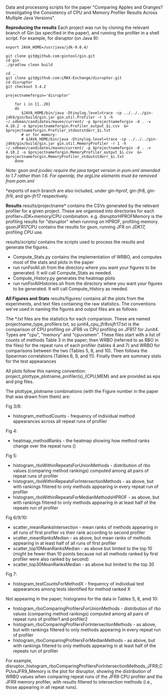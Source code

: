 Data and processing scripts for the paper "Comparing Apples and Oranges? Investigating the Consistency of CPU and Memory Profiler Results Across Multiple Java Versions".

**Reproducing the results**
Each project was run by cloning the relevant branch of Gin (as specified in the paper), and running the profiler in a shell script. For example, for disruptor (on Java 9):

```
export JAVA_HOME=/usr/java/jdk-9.0.4/

git clone git@github.com:gintool/gin.git
cd gin
./gradlew clean build

cd ..
git clone git@github.com:LMAX-Exchange/disruptor.git
cd disruptor
git checkout 3.4.2

projectnameforgin='disruptor'

    for i in {1..20}
    do
       $JAVA_HOME/bin/java -Dtinylog.level=trace -cp ../../../gin-jdk9/gin/build/gin.jar gin.util.Profiler -r 1 -h ~/.sdkman/candidates/maven/current/ -p $projectnameforgin -d . -v 4.10.2 -o $projectnameforgin.Profiler_output_$i.csv  &> $projectnameforgin.Profiler_stdoutstderr_$i.txt
       # or for memory:
       # $JAVA_HOME/bin/java -Dtinylog.level=trace -cp ../../../gin-jdk9/gin/build/gin.jar gin.util.MemoryProfiler -r 1 -h ~/.sdkman/candidates/maven/current/ -p $projectnameforgin -d . -v 4.10.2 -o $projectnameforgin.MemoryProfiler_output_$i.csv  &> $projectnameforgin.MemoryProfiler_stdoutstderr_$i.txt
    done
```

*Note: gson and jcodec require the java target version in pom.xml amended to 1.7 rather than 1.6. For opennlp, the argLine elements must be removed from pom.xml*

*exports of each branch are also included, under gin-hprof, gin-jfr8, gin-jfr9, and gin-jfr17 respectively.

**Results**
results/projectname* contains the CSVs generated by the relevant profiler for a given project. These are organised into directories for each profiler+JDK+memory/CPU combination. e.g. disruptorHPROFMemory is the profiling results for "disruptor" when running on HPROF, profiling memory. gsonJFR17CPU contains the results for gson, running JFR on JDK17, profiling CPU use.

results/scripts/ contains the scripts used to process the results and generate the figures.
 - Compute_Stats.py contains the implementation of WRBO, and computes most of the stats and plots in the paper
 - run runForAll.sh from the directory where you want your figures to be generated. It will call Compute_Stats as needed.
 - Compute_History.py generates the heatmap plots
 - run runForAllHistories.sh from the directory where you want your figures to be generated. It will call Compute_History as needed.
 
**All Figures and Stats**
results/figures/ contains all the plots from the experiments, and text files containing the raw statistics. The conventions we've used in naming the figures and output files are as follows:

The *.txt files are the statistics for each comparison. These are named projectname_type_profilers.txt, so junit4_cpu_jfr8vsjfr17.txt is the comparison of CPU profiling on JFR8 vs CPU profiling on JFR17 for Junit4. Types are "cpu", "memory" and "cpuvsmem". These files start with a list of counts of methods Table 3 in the paper; then WRBO (referred to as RBO in the files) for the repeat runs of each profiler (tables 4 and 7) and WRBO for comparisons between the two (Tables 5, 8, and 10). Then follows the Spearman correlations (Tables 6, 9, and 11). Finally there are summary stats for the test appearances

All plots follow this naming convention: project_plottype_plotname_profiler(s)_{CPU,MEM} and are provided as eps and png files.

The plottype_plotname combinations (with the Figure number in the paper that was drawn from them) are:

Fig 3/8:
 - histogram_methodCounts - frequency of individual method appearances across all repeat runs of profiler

Fig 4:
 - heatmap_methodRanks - the heatmap showing how method ranks change over the repeat runs ()

Fig 5:
 - histogram_rboWithinRepeatsForUnionMethods - distribution of rbo values (comparing method rankings) computed among all pairs of repeat runs of profiler
 - histogram_rboWithinRepeatsForIntersectionMethods - as above, but with rankings filtered to only methods appearing in every repeat run of profiler
 - histogram_rboWithinRepeatsForMedianMethodsHPROF - as above, but with rankings filtered to only methods appearing in at least half of the repeats run of profiler

Fig 6/9/10:
 - scatter_meanRanksIntersection - mean ranks of methods appearing in all runs of first profiler vs their rank according to second profiler
 - scatter_meanRanksMedian - as above, but mean ranks of methods appearing in at least half of all runs of first profiler
 - scatter_top10MeanRanksMedian - as above but limited to the top 10 (might be fewer than 10 points because not all methods ranked by first profiler were also ranked by second)
 - scatter_top30MeanRanksMedian - as above but limited to the top 30

Fig 7:
 - histogram_testCountsForMethodX - frequency of individual test appearances among tests identified for method ranked X

Not appearing in the paper; histograms for the data in Tables 5, 8, amd 10:
 - histogram_rboComparingProfilersForUnionMethods - distribution of rbo values (comparing method rankings) computed among all pairs of repeat runs of profiler1 and profiler2
 - histogram_rboComparingProfilersForIntersectionMethods - as above, but with rankings filtered to only methods appearing in every repeat run of profiler
 - histogram_rboComparingProfilersForMedianMethods - as above, but with rankings filtered to only methods appearing in at least half of the repeats run of profiler

For example, disruptor_histogram_rboComparingProfilersForIntersectionMethods_JFR9_CPUvsJFR9_Memory is the plot for disruptor, showing the distribution of WRBO values when comparing repeat runs of the JFR9 CPU profiler and the JFR9 memory profiler, with results filtered to intersection methods (i.e., those appearing in all repeat runs).

